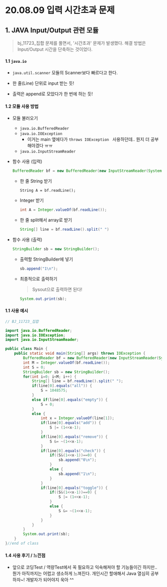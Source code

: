# 20.08.09 입력 시간초과 문제

## 1. JAVA Input/Output 관련 모듈

> bj_11723_집합 문제를 풀면서, '시간초과' 문제가 발생했다.
> 해결 방법은 Input/Output 시간을 단축하는 것이었다.

#### 1.1 `java.io`

- `java.util.scanner` 모듈의 Scanner보다 빠르다고 한다.

- 한 줄(Line) 단위로 input 받는 듯!
- 출력은 append로 모았다가 한 번에 하는 듯!



#### 1.2 모듈 사용 방법

- 모듈 불러오기
  - `java.io.BufferedReader`	 
  - `java.io.IOException`
    - 이거는 main 옆에다가 `throws IOException ` 사용하던데.. 뭔지 더 공부해야겠다 ㅠㅠ
  - `java.io.InputStreamReader`



- 함수 사용 (입력)

  ```java
  BufferedReader bf = new BufferedReader(new InputStreamReader(System.in));
  ```

  - 한 줄 String 받기

    ```
    String A = bf.readLine();
    ```

  - Integer 받기

    ```java
    int A = Integer.valueOf(bf.readLine());
    ```

  - 한 줄 split해서 array로 받기

    ```java
    String[] line = bf.readLine().split(" ")
    ```

  

- 함수 사용 (출력)

  ```java
  StringBuilder sb = new StringBuilder();
  ```

  - 출력할 StringBuilder에 넣기

    ```java
    sb.append("1\n");
    ```

  - 최종적으로 출력하기

    > Sysout으로 출력하면 된다!

    ```java
    System.out.print(sb);
    ```

    

#### 1.1 사용 예시

```java
// BJ_11723_집합

import java.io.BufferedReader;
import java.io.IOException;
import java.io.InputStreamReader;

public class Main {
	public static void main(String[] args) throws IOException {
		BufferedReader bf = new BufferedReader(new InputStreamReader(System.in));
		int M = Integer.valueOf(bf.readLine());
		int S = 0;
		StringBuilder sb = new StringBuilder();
		for(int i=0; i<M; i++) {
			String[] line = bf.readLine().split(" ");
			if(line[0].equals("all")) {
			 	S = 1048575;
			}
			else if(line[0].equals("empty")) {
				S = 0;
			}
			else {
				int x = Integer.valueOf(line[1]);
				if(line[0].equals("add")) {
					S |= (1<<x-1);
				}
				if(line[0].equals("remove")) {
					S &= ~(1<<x-1);
				}
				if(line[0].equals("check")) {
					if((S&(1<<x-1))==0) {
						sb.append("0\n");
					}
					else {
						sb.append("1\n");
					}
				}
				if(line[0].equals("toggle")) {
					if((S&(1<<x-1))==0) {
						S |= (1<<x-1);
					}
					else {
						S &= ~(1<<x-1);
					}
				}
			}
		}
		System.out.print(sb);
	}
}//end of class
```



#### 1.4 사용 후기 / 느낀점

- 앞으로 코딩Test / 역량Test에서 꼭 필요하고 익숙해져야 할 기능들이긴 하지만.. 뭔가 아직까지는 어렵고 생소하게 느껴진다. 개인시간 할애해서 Java 열심히 공부하자~! 개발자가 되어야지 욱아 ^^